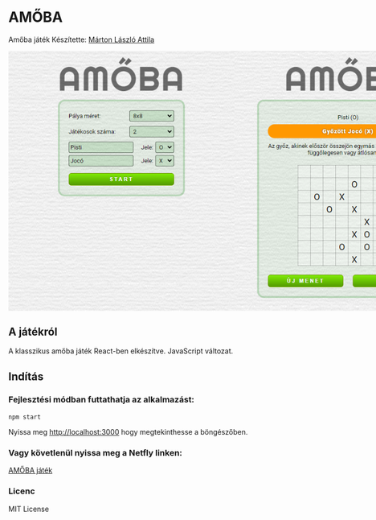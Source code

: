 # AMŐBA

Amőba játék
Készítette: [Márton László Attila](https://github.com/marton-laszlo-attila)

<div style="display:flex;"><img src='../amoba_01.png' width="450" alt='Screenshot' />  <img  width="450" src='../amoba_02.png' alt='Screenshot' /></div>

## A játékról

A klasszikus amőba játék React-ben elkészítve. JavaScript változat.

## Indítás

### Fejlesztési módban futtathatja az alkalmazást:

<pre><code>npm start</code></pre>

Nyissa meg [http://localhost:3000](http://localhost:3000) hogy megtekinthesse a böngészőben.

### Vagy követlenül nyissa meg a Netfly linken:

[AMŐBA játék](https://gracious-bartik-ca7d1e.netlify.app/)

### Licenc

MIT License
